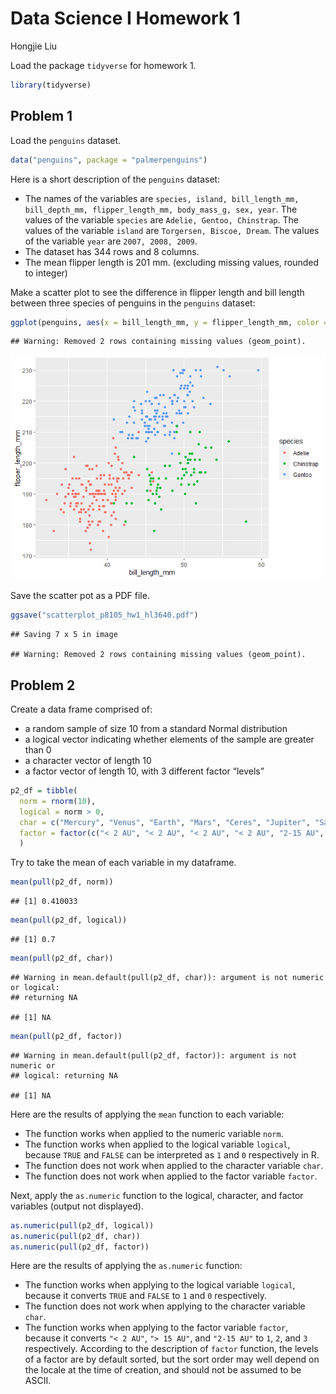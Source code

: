 Data Science I Homework 1
================
Hongjie Liu

Load the package `tidyverse` for homework 1.

``` r
library(tidyverse)
```

## Problem 1

Load the `penguins` dataset.

``` r
data("penguins", package = "palmerpenguins")
```

Here is a short description of the `penguins` dataset:

-   The names of the variables are
    `species, island, bill_length_mm, bill_depth_mm, flipper_length_mm, body_mass_g, sex, year`.
    The values of the variable `species` are
    `Adelie, Gentoo, Chinstrap`. The values of the variable `island` are
    `Torgersen, Biscoe, Dream`. The values of the variable `year` are
    `2007, 2008, 2009`.
-   The dataset has 344 rows and 8 columns.
-   The mean flipper length is 201 mm. (excluding missing values,
    rounded to integer)

Make a scatter plot to see the difference in flipper length and bill
length between three species of penguins in the `penguins` dataset:

``` r
ggplot(penguins, aes(x = bill_length_mm, y = flipper_length_mm, color = species)) + geom_point()
```

    ## Warning: Removed 2 rows containing missing values (geom_point).

![](p8105_hw1_hl3640_files/figure-gfm/chunk_scatterplot-1.png)<!-- -->

Save the scatter pot as a PDF file.

``` r
ggsave("scatterplot_p8105_hw1_hl3640.pdf")
```

    ## Saving 7 x 5 in image

    ## Warning: Removed 2 rows containing missing values (geom_point).

## Problem 2

Create a data frame comprised of:

-   a random sample of size 10 from a standard Normal distribution
-   a logical vector indicating whether elements of the sample are
    greater than 0
-   a character vector of length 10
-   a factor vector of length 10, with 3 different factor “levels”

``` r
p2_df = tibble(
  norm = rnorm(10),
  logical = norm > 0,
  char = c("Mercury", "Venus", "Earth", "Mars", "Ceres", "Jupiter", "Saturn", "Uranus", "Neptune", "Pluto"),
  factor = factor(c("< 2 AU", "< 2 AU", "< 2 AU", "< 2 AU", "2-15 AU", "2-15 AU", "2-15 AU", "> 15 AU", "> 15 AU", "> 15 AU"))
  )
```

Try to take the mean of each variable in my dataframe.

``` r
mean(pull(p2_df, norm))
```

    ## [1] 0.410033

``` r
mean(pull(p2_df, logical))
```

    ## [1] 0.7

``` r
mean(pull(p2_df, char))
```

    ## Warning in mean.default(pull(p2_df, char)): argument is not numeric or logical:
    ## returning NA

    ## [1] NA

``` r
mean(pull(p2_df, factor))
```

    ## Warning in mean.default(pull(p2_df, factor)): argument is not numeric or
    ## logical: returning NA

    ## [1] NA

Here are the results of applying the `mean` function to each variable:

-   The function works when applied to the numeric variable `norm`.
-   The function works when applied to the logical variable `logical`,
    because `TRUE` and `FALSE` can be interpreted as `1` and `0`
    respectively in R.
-   The function does not work when applied to the character variable
    `char`.
-   The function does not work when applied to the factor variable
    `factor`.

Next, apply the `as.numeric` function to the logical, character, and
factor variables (output not displayed).

``` r
as.numeric(pull(p2_df, logical))
as.numeric(pull(p2_df, char))
as.numeric(pull(p2_df, factor))
```

Here are the results of applying the `as.numeric` function:

-   The function works when applying to the logical variable `logical`,
    because it converts `TRUE` and `FALSE` to `1` and `0` respectively.
-   The function does not work when applying to the character variable
    `char`.
-   The function works when applying to the factor variable `factor`,
    because it converts `"< 2 AU"`, `"> 15 AU"`, and `"2-15 AU"` to `1`,
    `2`, and `3` respectively. According to the description of `factor`
    function, the levels of a factor are by default sorted, but the sort
    order may well depend on the locale at the time of creation, and
    should not be assumed to be ASCII.
